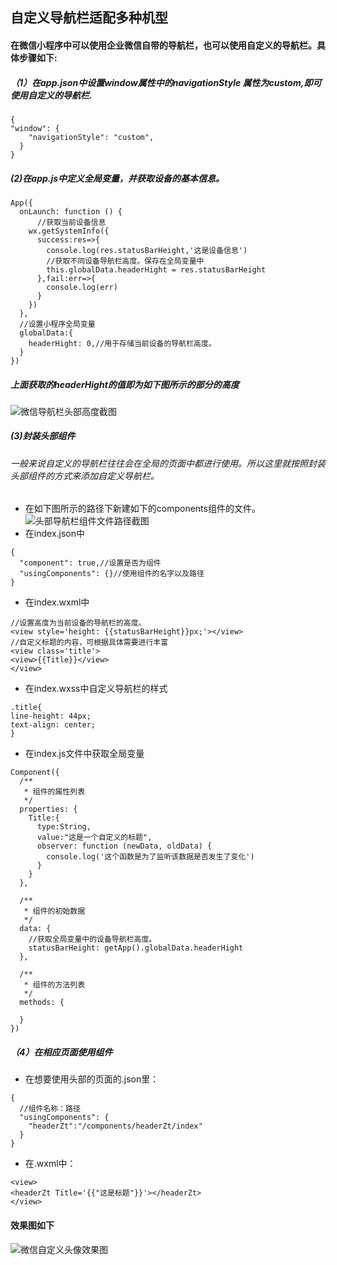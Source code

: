 ## 自定义导航栏适配多种机型

#### 在微信小程序中可以使用企业微信自带的导航栏，也可以使用自定义的导航栏。具体步骤如下:

##### （1）在app.json中设置window属性中的navigationStyle 属性为custom,即可使用自定义的导航栏.

```
{
"window": {
    "navigationStyle": "custom",
  }
}
```

##### (2)在app.js中定义全局变量，并获取设备的基本信息。

```
App({
  onLaunch: function () {
      //获取当前设备信息
    wx.getSystemInfo({
      success:res=>{
        console.log(res.statusBarHeight,'这是设备信息')
        //获取不同设备导航栏高度。保存在全局变量中
        this.globalData.headerHight = res.statusBarHeight
      },fail:err=>{
        console.log(err)
      }
    })
  },
  //设置小程序全局变量
  globalData:{
    headerHight: 0,//用于存储当前设备的导航栏高度。
  }
})

```

##### 上面获取的headerHight的值即为如下图所示的部分的高度

![微信导航栏头部高度截图](./image/微信导航栏头部.png)

##### (3)封装头部组件
###### 一般来说自定义的导航栏往往会在全局的页面中都进行使用。所以这里就按照封装头部组件的方式来添加自定义导航栏。

* 在如下图所示的路径下新建如下的components组件的文件。
![头部导航栏组件文件路径截图](./image/头部导航栏组件文件路径截图.jpg)
* 在index.json中

```
{
  "component": true,//设置是否为组件
  "usingComponents": {}//使用组件的名字以及路径
}
```

* 在index.wxml中

```
//设置高度为当前设备的导航栏的高度。
<view style='height: {{statusBarHeight}}px;'></view>
//自定义标题的内容，可根据具体需要进行丰富
<view class='title'>
<view>{{Title}}</view>
</view>
```

* 在index.wxss中自定义导航栏的样式

```
.title{
line-height: 44px;
text-align: center;
}
```

* 在index.js文件中获取全局变量

```
Component({
  /**
   * 组件的属性列表
   */
  properties: {
    Title:{
      type:String,
      value:"这是一个自定义的标题",
      observer: function (newData, oldData) {
        console.log('这个函数是为了监听该数据是否发生了变化')
      }
    }
  },

  /**
   * 组件的初始数据
   */
  data: {
    //获取全局变量中的设备导航栏高度。
    statusBarHeight: getApp().globalData.headerHight
  },

  /**
   * 组件的方法列表
   */
  methods: {

  }
})
```
##### （4）在相应页面使用组件

* 在想要使用头部的页面的.json里：

```
{
  //组件名称：路径
  "usingComponents": {
    "headerZt":"/components/headerZt/index"
  }
}
```
* 在.wxml中：
```
<view>
<headerZt Title='{{"这是标题"}}'></headerZt>
</view>

```

#### 效果图如下
![微信自定义头像效果图](./image/微信自定义头部效果图.jpg)

